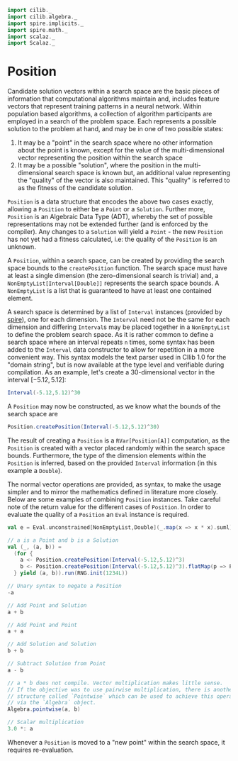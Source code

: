 ```scala mdoc:invisible
import cilib._
import cilib.algebra._
import spire.implicits._
import spire.math._
import scalaz._
import Scalaz._
```

# Position

Candidate solution vectors within a search space are the basic pieces of
information that computational algorithms maintain and, includes feature
vectors that represent training patterns in a neural network.
Within population based algorithms, a collection of algorithm
participants are employed in a search of the problem space. Each represents
a possible solution to the problem at hand, and may be in one of two
possible states:

1. It may be a "point" in the search space where no other information about
   the point is known, except for the value of the multi-dimensional vector
   representing the position within the search space
2. It may be a possible "solution", where the position in the multi-dimensional
   search space is known but, an additional value representing the
   "quality" of the vector is also maintained. This "quality" is
   referred to as the fitness of the candidate solution.

`Position` is a data structure that encodes the above two cases
exactly, allowing a `Position` to either be a `Point` or a `Solution`.
Further more, `Position` is an Algebraic Data Type (ADT), whereby the set
of possible representations may not be extended further (and is enforced
by the compiler). Any changes to a `Solution` will yield a `Point` - the
new `Position` has not yet had a fitness calculated, i.e: the
quality of the `Position` is an unknown.

A `Position`, within a search space, can be created by providing the search
space bounds to the `createPosition` function. The search space must have
at least a single dimension (the zero-dimensional search is trivial) and, a
`NonEmptyList[Interval[Double]]` represents the search space bounds.
A `NonEmptyList` is a list that is guaranteed to have at least one
contained element.

A search space is determined by a list of `Interval` instances (provided
by [spire]()), one for each dimension. The `Interval` need not be the same
for each dimension and differing `Interval`s may be placed together in a
`NonEmptyList` to define the problem search space. As it is rather common
to define a search space where an interval repeats `n` times, some syntax
has been added to the `Interval` data constructor to allow for repetition in
a more convenient way. This syntax models the
text parser used in CIlib 1.0 for the "domain string", but is now available
at the type level and verifiable during compilation.
As an example, let's create a 30-dimensional vector in the interval
$[-5.12, 5.12]$:

```scala mdoc
Interval(-5.12,5.12)^30
```

A `Position` may now be constructed, as we know what the bounds of the search
space are

```scala mdoc
Position.createPosition(Interval(-5.12,5.12)^30)
```

The result of creating a `Position` is a `RVar[Position[A]]` computation,
as the `Position` is created with a vector placed randomly within the search
space bounds. Furthermore, the type of the dimension elements within the
`Position` is inferred, based on the provided `Interval` information (in this
example a `Double`).

The normal vector operations are provided, as syntax, to make the usage
simpler and to mirror the mathematics defined in literature more closely.
Below are some examples of combining `Position` instances. Take careful
note of the return value for the different cases of `Position`. In order
to evaluate the quality of a `Position` an `Eval` instance is required.

```scala mdoc
val e = Eval.unconstrained[NonEmptyList,Double](_.map(x => x * x).suml)

// a is a Point and b is a Solution
val (_, (a, b)) =
  (for {
    a <- Position.createPosition(Interval(-5.12,5.12)^3)
    b <- Position.createPosition(Interval(-5.12,5.12)^3).flatMap(p => Position.eval(e.eval, p))
  } yield (a, b)).run(RNG.init(1234L))

// Unary syntax to negate a Position
-a

// Add Point and Solution
a + b

// Add Point and Point
a + a

// Add Solution and Solution
b + b

// Subtract Solution from Point
a - b

// a * b does not compile. Vector multiplication makes little sense.
// If the objective was to use pairwise multiplication, there is another
// structure called `Pointwise` which can be used to achieve this operation
// via the `Algebra` object.
Algebra.pointwise(a, b)

// Scalar multiplication
3.0 *: a
```

Whenever a `Position` is moved to a "new point" within the search space,
it requires re-evaluation.
